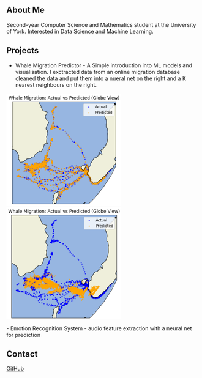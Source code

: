 ## About Me
Second-year Computer Science and Mathematics student at the University of York.
Interested in Data Science and Machine Learning.

## Projects 
- Whale Migration Predictor - A Simple introduction into ML models and visualisation. I exctracted data from an online migration database cleaned the data and put them into a nueral net on the right and a K nearest neighbours on the right.
<p float="left">
<img src="Whale-prediction.png" alt="K nearest neighbours" width="300"/>
<img src="Whale-prediction2.png" alt="Nueral net" width="300"/>
</p>
- Emotion Recognition System - audio feature extraction with a neural net for prediction

## Contact 
[GitHub](https://github.com/CallumRobertson-Cox)
 
